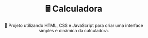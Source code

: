 <h1 align="center"> 🖩 Calculadora </h1>

<p align="center"> 🚀 Projeto utilizando HTML, CSS e JavaScript para criar uma interface simples e dinâmica da calculadora.</p>


